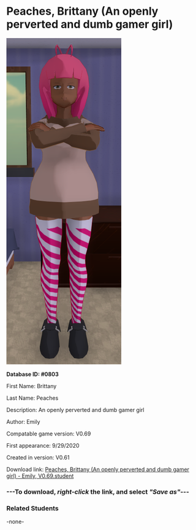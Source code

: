 # Peaches, Brittany (An openly perverted and dumb gamer girl)

<img src="../../Files/Images/Peaches, Brittany (An openly perverted and dumb gamer girl).png" title="Peaches, Brittany (An openly perverted and dumb gamer girl) - Emily, V0.69">

**Database ID: #0803**

First Name: Brittany

Last Name: Peaches

Description: An openly perverted and dumb gamer girl

Author: Emily

Compatable game version: V0.69

First appearance: 9/29/2020

Created in version: V0.61

Download link: <a href="https://raw.githubusercontent.com/Arbiter1223/Daigaku-Gurashi-Custom-Students/master/Files/Student%20Files/Peaches%2C%20Brittany%20(An%20openly%20perverted%20and%20dumb%20gamer%20girl)%20-%20Emily%2C%20V0.69.student">Peaches, Brittany (An openly perverted and dumb gamer girl) - Emily, V0.69.student</a>

### ---**To download, _right-click_ the link, and select _"Save as"_**---

### Related Students

-none-
